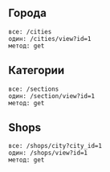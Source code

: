  ## Города 
    все: /cities
    один: /cities/view?id=1
    метод: get
 ## Категории
    все: /sections
    один: /section/view?id=1
    метод: get
 ## Shops
    все: /shops/city?city_id=1
    один: /shops/view?id=1
    метод: get
    